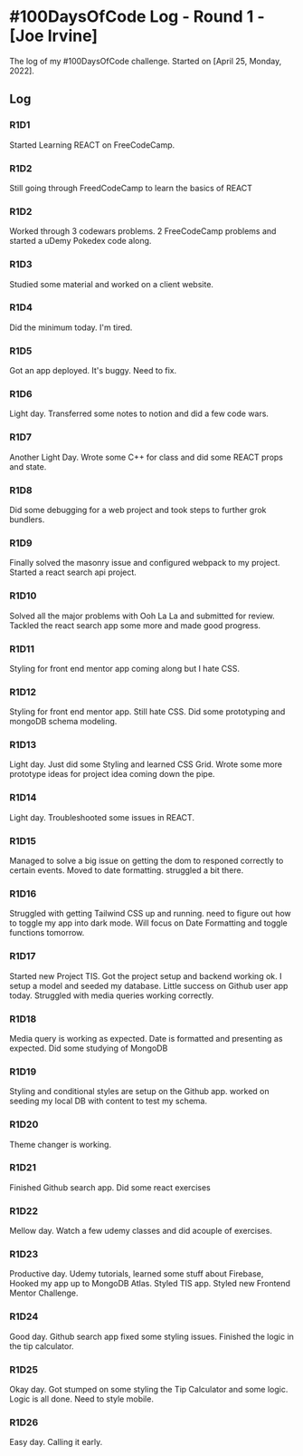 # #100DaysOfCode Log - Round 1 - [Joe Irvine]

The log of my #100DaysOfCode challenge. Started on [April 25, Monday, 2022].

## Log

### R1D1 
Started Learning REACT on FreeCodeCamp. 

### R1D2
Still going through FreedCodeCamp to learn the basics of REACT

### R1D2
Worked through 3 codewars problems. 2 FreeCodeCamp problems and started a uDemy Pokedex code along.

### R1D3
Studied some material and worked on a client website.

### R1D4 
Did the minimum today. I'm tired. 

### R1D5
Got an app deployed. It's buggy. Need to fix.

### R1D6
Light day. Transferred some notes to notion and did a few code wars. 

### R1D7 
Another Light Day. Wrote some C++ for class and did some REACT props and state.

### R1D8
Did some debugging for a web project and took steps to further grok bundlers.

### R1D9
Finally solved the masonry issue and configured webpack to my project. Started a react search api project. 

### R1D10
Solved all the major problems with Ooh La La and submitted for review. Tackled the react search app some more and made good progress. 

### R1D11
Styling for front end mentor app coming along but I hate CSS.

### R1D12
Styling for front end mentor app. Still hate CSS. Did some prototyping and mongoDB schema modeling. 

### R1D13
Light day. Just did some Styling and learned CSS Grid. Wrote some more prototype ideas for project idea coming down the pipe. 

### R1D14
Light day. Troubleshooted some issues in REACT.

### R1D15
Managed to solve a big issue on getting the dom to responed correctly to certain events. Moved to date formatting. struggled a bit there. 

### R1D16
Struggled with getting Tailwind CSS up and running. need to figure out how to toggle my app into dark mode. Will focus on Date Formatting and toggle functions tomorrow. 

### R1D17
Started new Project TIS. Got the project setup and backend working ok. I setup a model and seeded my database. Little success on Github user app today. Struggled with media queries working correctly.

### R1D18
Media query is working as expected. Date is formatted and presenting as expected. Did some studying of MongoDB

### R1D19
Styling and conditional styles are setup on the Github app. worked on seeding my local DB with content to test my schema. 

### R1D20
Theme changer is working.

### R1D21
Finished Github search app. Did some react exercises

### R1D22
Mellow day. Watch a few udemy classes and did acouple of exercises. 

### R1D23
Productive day. Udemy tutorials, learned some stuff about Firebase, Hooked my app up to MongoDB Atlas. Styled TIS app. Styled new Frontend Mentor Challenge. 

### R1D24
Good day. Github search app fixed some styling issues. Finished the logic in the tip calculator. 

### R1D25
Okay day. Got stumped on some styling the Tip Calculator and some logic. Logic is all done. Need to style mobile.

### R1D26
Easy day. Calling it early.